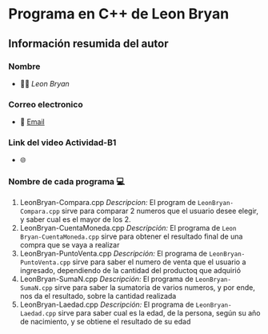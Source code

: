 # Programa en C++ de Leon Bryan
## Información resumida del autor
### Nombre
   - 👨‍💻 *Leon Bryan*
### Correo electronico
   - 📧 [Email](mailto:luis.leon.rodriguez@utelvt.edu.ec?subject=Hi% "Hi!")
### Link del video Actividad-B1
   - 🌐 
### Nombre de cada programa 💻
   1. LeonBryan-Compara.cpp
         _Descripcion:_ El program de `LeonBryan-Compara.cpp` sirve para comparar 2 numeros que el usuario desee elegir, y saber cual es el mayor de los 2.
   2. LeonBryan-CuentaMoneda.cpp
         _Descripción:_ El programa de `Leon Bryan-CuentaMoneda.cpp` sirve para obtener el resultado final de una compra que se vaya a realizar
   3. LeonBryan-PuntoVenta.cpp
         _Descripción:_ El programa de `LeonBryan-PuntoVenta.cpp` sirve para saber el numero de venta que el usuario a ingresado, dependiendo de
                        la cantidad del productoq que adquirió
   4. LeonBryan-SumaN.cpp
         _Descripción:_ El programa de `LeonBryan-SumaN.cpp` sirve para saber la sumatoria de varios numeros, y por ende, nos da el resultado, sobre la
                        cantidad realizada
   5. LeonBryan-Laedad.cpp
         _Descripción:_ El programa de `LeonBryan-Laedad.cpp` sirve para saber cual es la edad, de la persona, según su año de nacimiento, y se obtiene el
                        resultado de su edad
